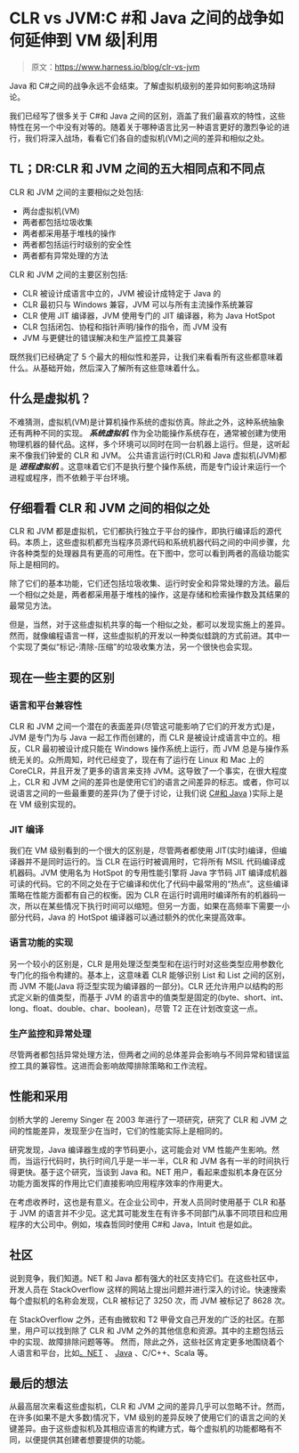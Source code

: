 # CLR vs JVM:C #和 Java 之间的战争如何延伸到 VM 级|利用

> 原文：<https://www.harness.io/blog/clr-vs-jvm>

Java 和 C#之间的战争永远不会结束。了解虚拟机级别的差异如何影响这场辩论。

我们已经写了很多关于 C#和 Java 之间的区别，涵盖了我们最喜欢的特性，这些特性在另一个中没有对等的。随着关于哪种语言比另一种语言更好的激烈争论的进行，我们将深入战场，看看它们各自的虚拟机(VM)之间的差异和相似之处。 *‍*

## TL；DR:CLR 和 JVM 之间的五大相同点和不同点

CLR 和 JVM 之间的主要相似之处包括:

*   两台虚拟机(VM)
*   两者都包括垃圾收集
*   两者都采用基于堆栈的操作
*   两者都包括运行时级别的安全性
*   两者都有异常处理的方法

CLR 和 JVM 之间的主要区别包括:

*   CLR 被设计成语言中立的，JVM 被设计成特定于 Java 的
*   CLR 最初只与 Windows 兼容，JVM 可以与所有主流操作系统兼容
*   CLR 使用 JIT 编译器，JVM 使用专门的 JIT 编译器，称为 Java HotSpot
*   CLR 包括闭包、协程和指针声明/操作的指令，而 JVM 没有
*   JVM 与更健壮的错误解决和生产监控工具兼容

既然我们已经确定了 5 个最大的相似性和差异，让我们来看看所有这些都意味着什么。从基础开始，然后深入了解所有这些意味着什么。

## 什么是虚拟机？

不难猜测，虚拟机(VM)是计算机操作系统的虚拟仿真。除此之外，这种系统抽象还有两种不同的实现。
***系统虚拟机*** 作为全功能操作系统存在，通常被创建为使用物理机器的替代品。这样，多个环境可以同时在同一台机器上运行。但是，这听起来不像我们钟爱的 CLR 和 JVM。
公共语言运行时(CLR)和 Java 虚拟机(JVM)都是 ***进程虚拟机*** 。这意味着它们不是执行整个操作系统，而是专门设计来运行一个进程或程序，而不依赖于平台环境。

## 仔细看看 CLR 和 JVM 之间的相似之处

CLR 和 JVM 都是虚拟机，它们都执行独立于平台的操作，即执行编译后的源代码。本质上，这些虚拟机都充当程序员源代码和系统机器代码之间的中间步骤，允许各种类型的处理器具有更高的可用性。在下图中，您可以看到两者的高级功能实际上是相同的。

除了它们的基本功能，它们还包括垃圾收集、运行时安全和异常处理的方法。最后一个相似之处是，两者都采用基于堆栈的操作，这是存储和检索操作数及其结果的最常见方法。
‍

但是，当然，对于这些虚拟机共享的每一个相似之处，都可以发现实施上的差异。然而，就像编程语言一样，这些虚拟机的开发以一种类似蛙跳的方式前进。其中一个实现了类似“标记-清除-压缩”的垃圾收集方法，另一个很快也会实现。

## 现在一些主要的区别

### 语言和平台兼容性

CLR 和 JVM 之间一个潜在的表面差异(尽管这可能影响了它们的开发方式)是，JVM 是专门为与 Java 一起工作而创建的，而 CLR 是被设计成语言中立的。相反，CLR 最初被设计成只能在 Windows 操作系统上运行，而 JVM 总是与操作系统无关的。众所周知，时代已经变了，现在有了运行在 Linux 和 Mac 上的 CoreCLR，并且开发了更多的语言来支持 JVM。这导致了一个事实，在很大程度上，CLR 和 JVM 之间的差异也是使用它们的语言之间差异的标志。或者，你可以说语言之间的一些最重要的差异(为了便于讨论，让我们说 [C#和 Java](http://blog.overops.com/c-vs-java-5-irreplaceable-c-features-wed-kill-to-have-in-java/) )实际上是在 VM 级别实现的。

### JIT 编译

我们在 VM 级别看到的一个很大的区别是，尽管两者都使用 JIT(实时)编译，但编译器并不是同时运行的。当 CLR 在运行时被调用时，它将所有 MSIL 代码编译成机器码。JVM 使用名为 HotSpot 的专用性能引擎将 Java 字节码 JIT 编译成机器可读的代码。它的不同之处在于它编译和优化了代码中最常用的“热点”。这些编译策略在性能方面都有自己的权衡。因为 CLR 在运行时调用时编译所有的机器码一次，所以在某些情况下执行时间可以缩短。但另一方面，如果在高频率下需要一小部分代码，Java 的 HotSpot 编译器可以通过额外的优化来提高效率。

### 语言功能的实现

另一个较小的区别是，CLR 是用处理泛型类型和在运行时对这些类型应用参数化专门化的指令构建的。基本上，这意味着 CLR 能够识别 List <int>和 List <string>之间的区别，而 JVM 不能(Java 将泛型实现为编译器的一部分)。CLR 还允许用户以结构的形式定义新的值类型，而基于 JVM 的语言中的值类型是固定的(byte、short、int、long、float、double、char、boolean)，尽管 T2 正在计划改变这一点。</string></int>

### 生产监控和异常处理

尽管两者都包括异常处理方法，但两者之间的总体差异会影响与不同异常和错误监控工具的兼容性。这进而会影响故障排除策略和工作流程。

## 性能和采用

剑桥大学的 Jeremy Singer 在 2003 年进行了一项研究，研究了 CLR 和 JVM 之间的性能差异，发现至少在当时，它们的性能实际上是相同的。

研究发现，Java 编译器生成的字节码更小，这可能会对 VM 性能产生影响。然而，当运行代码时，执行时间几乎是一半一半，CLR 和 JVM 各有一半的时间执行得更快。基于这个研究，当谈到 Java 和。NET 用户，看起来虚拟机本身在区分功能方面发挥的作用比它们直接影响应用程序效率的作用更大。

在考虑收养时，这也是有意义。在企业公司中，开发人员同时使用基于 CLR 和基于 JVM 的语言并不少见。这尤其可能发生在有许多不同部门从事不同项目和应用程序的大公司中。例如，埃森哲同时使用 C#和 Java，Intuit 也是如此。

## 社区

说到竞争，我们知道。NET 和 Java 都有强大的社区支持它们。在这些社区中，开发人员在 StackOverflow 这样的网站上提出问题并进行深入的讨论。快速搜索每个虚拟机的名称会发现，CLR 被标记了 3250 次，而 JVM 被标记了 8628 次。

在 StackOverflow 之外，还有由微软和 T2 甲骨文自己开发的广泛的社区。在那里，用户可以找到除了 CLR 和 JVM 之外的其他信息和资源。其中的主题包括云中的实现、故障排除问题等等。
然而，除此之外，这些社区肯定更多地围绕着个人语言和平台，比如[。NET](https://twitter.com/dotnet) 、 [Java](https://twitter.com/java) 、C/C++、Scala 等。

## 最后的想法

从最高层次来看这些虚拟机，CLR 和 JVM 之间的差异几乎可以忽略不计。然而，在许多(如果不是大多数)情况下，VM 级别的差异反映了使用它们的语言之间的关键差异。由于这些虚拟机及其相应语言的构建方式，每个虚拟机的功能都略有不同，以便提供其创建者想要提供的功能。
